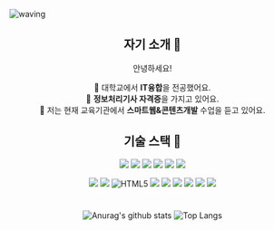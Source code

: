 <!--

**zziyeon/zziyeon** is a ✨ _special_ ✨ repository because its `README.md` (this file) appears on your GitHub profile.



Here are some ideas to get you started:



- 🔭 I’m currently working on ...

- 👯 I’m looking to collaborate on ...

- 💬 Ask me about ...

- 📫 How to reach me: ...

- 😄 Pronouns: ...

- ⚡ Fun fact: ...

-->

![waving](https://capsule-render.vercel.app/api?type=waving&height=200&text=jiyeonkim!&fontAlign=80fontAlignY=20&color=gradient)



<div align=center>

## 자기 소개 :raising_hand:

안녕하세요!

:school: 대학교에서 **IT융합**을 전공했어요. <br>
:notebook_with_decorative_cover: **정보처리기사 자격증**을 가지고 있어요. <br>
🌱 저는 현재 교육기관에서 **스마트웹&콘텐츠개발** 수업을 듣고 있어요.



</div>


<!--<h4 align="center">:hammer:Techs that I've used at least one:hammer:</h4>-->

<div align=center>

## 기술 스택 :hammer:

<img src="https://img.shields.io/badge/python-3776AB?style=flat&logo=python&logoColor=white"> <img src="https://img.shields.io/badge/C-A8B9CC?style=flat&logo=C&logoColor=white"> <img src="https://img.shields.io/badge/Visual Studio-5C2D91?style=flat&logo=Visual Studio&logoColor=white"> <img src="https://img.shields.io/badge/eclipse IDE-525C86?style=flat&logo=Eclipse IDE&logoColor=white"> <img src="https://img.shields.io/badge/JavaScript-F7DF1E?style=flat&logo=JavaScript&logoColor=white"> <img src="https://img.shields.io/badge/Apache Tomcat-F8DC75?style=flat&logo=Apache Tomcat&logoColor=white">

<img src="https://img.shields.io/badge/IntelliJ IDEA-000000?style=flat&logo=IntelliJ IDEA&logoColor=white"> <img src="https://img.shields.io/badge/Visual Studio Code-007ACC?style=flat&logo=Visual Studio Code&logoColor=white"> <img alt="HTML5" src ="https://img.shields.io/badge/HTML5-E34F26.svg?&style=flat&logo=HTML5&logoColor=white"/> <img src="https://img.shields.io/badge/CSS3-1572B6?style=flat&logo=css3&logoColor=white"/> <img src="https://img.shields.io/badge/mysql-4479A1?style=flat&logo=mysql&logoColor=white"> <img src="https://img.shields.io/badge/React-white?style=flat&logo=React&logoColor=61DAFB"/> <img src="https://img.shields.io/badge/Node.js-339933?style=flat&logo=Node.js&logoColor=61DAFB"/> <img src="https://img.shields.io/badge/Expo-000020?style=flat&logo=Expo&logoColor=white"> <img src="https://img.shields.io/badge/github-181717?style=flat&logo=github&logoColor=white">

</div>


#

<div align=center>

![Anurag's github stats](https://github-readme-stats.vercel.app/api?username=zziyeon&show_icons=true&theme=material-palenight) ![Top Langs](https://github-readme-stats.vercel.app/api/top-langs/?username=zziyeon&layout=compact&theme=material-palenight)

</div>
